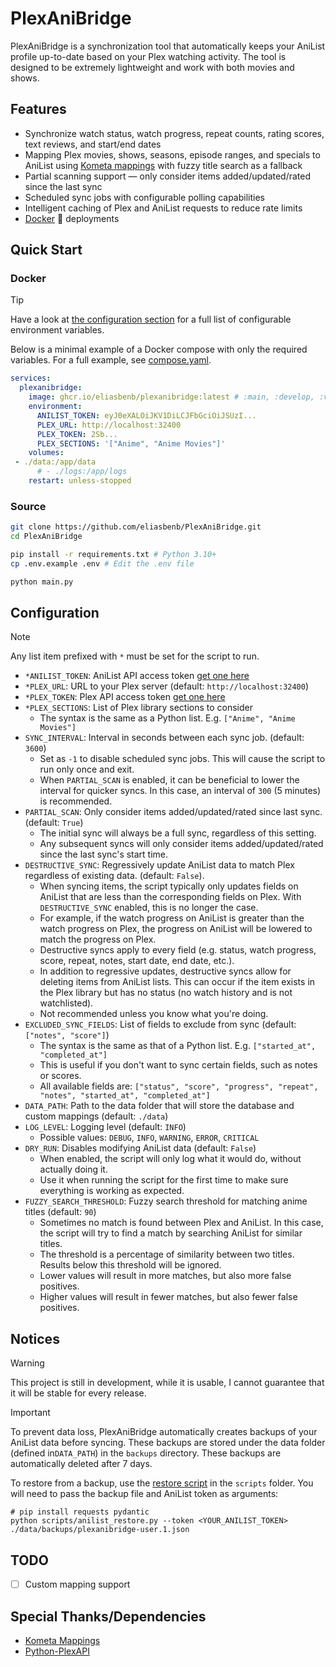 # PlexAniBridge

PlexAniBridge is a synchronization tool that automatically keeps your AniList profile up-to-date based on your Plex watching activity. The tool is designed to be extremely lightweight and work with both movies and shows.

## Features

- Synchronize watch status, watch progress, repeat counts, rating scores, text reviews, and start/end dates
- Mapping Plex movies, shows, seasons, episode ranges, and specials to AniList using [Kometa mappings](https://github.com/Kometa-Team/Anime-IDs) with fuzzy title search as a fallback
- Partial scanning support — only consider items added/updated/rated since the last sync
- Scheduled sync jobs with configurable polling capabilities
- Intelligent caching of Plex and AniList requests to reduce rate limits
- [Docker](#docker) 🐳 deployments

## Quick Start

### Docker

> [!TIP]
> Have a look at [the configuration section](#Configuration) for a full list of configurable environment variables.
>
> Below is a minimal example of a Docker compose with only the required variables. For a full example, see [compose.yaml](./compose.yaml).

```yaml
services:
  plexanibridge:
    image: ghcr.io/eliasbenb/plexanibridge:latest # :main, :develop, :v0.1.0, etc.
    environment:
      ANILIST_TOKEN: eyJ0eXALOiJKV1DiLCJFbGciOiJSUzI...
      PLEX_URL: http://localhost:32400
      PLEX_TOKEN: 2Sb...
      PLEX_SECTIONS: '["Anime", "Anime Movies"]'
    volumes:
 - ./data:/app/data
      # - ./logs:/app/logs
    restart: unless-stopped
```

### Source

```bash
git clone https://github.com/eliasbenb/PlexAniBridge.git
cd PlexAniBridge

pip install -r requirements.txt # Python 3.10+
cp .env.example .env # Edit the .env file

python main.py
```

## Configuration

> [!NOTE]
> Any list item prefixed with `*` must be set for the script to run.

- `*ANILIST_TOKEN`: AniList API access token [get one here](https://anilist.co/login?apiVersion=v2&client_id=23079&response_type=token)
- `*PLEX_URL`: URL to your Plex server (default: `http://localhost:32400`)
- `*PLEX_TOKEN`: Plex API access token [get one here](https://support.plex.tv/articles/204059436-finding-an-authentication-token-x-plex-token/)
- `*PLEX_SECTIONS`: List of Plex library sections to consider
  - The syntax is the same as a Python list. E.g. `["Anime", "Anime Movies"]`
- `SYNC_INTERVAL`: Interval in seconds between each sync job. (default: `3600`)
  - Set as `-1` to disable scheduled sync jobs. This will cause the script to run only once and exit.
  - When `PARTIAL_SCAN` is enabled, it can be beneficial to lower the interval for quicker syncs. In this case, an interval of `300` (5 minutes) is recommended.
- `PARTIAL_SCAN`: Only consider items added/updated/rated since last sync. (default: `True`)
  - The initial sync will always be a full sync, regardless of this setting.
  - Any subsequent syncs will only consider items added/updated/rated since the last sync's start time.
- `DESTRUCTIVE_SYNC`: Regressively update AniList data to match Plex regardless of existing data. (default: `False`).
  - When syncing items, the script typically only updates fields on AniList that are less than the corresponding fields on Plex. With `DESTRUCTIVE_SYNC` enabled, this is no longer the case.
  - For example, if the watch progress on AniList is greater than the watch progress on Plex, the progress on AniList will be lowered to match the progress on Plex.
  - Destructive syncs apply to every field (e.g. status, watch progress, score, repeat, notes, start date, end date, etc.).
  - In addition to regressive updates, destructive syncs allow for deleting items from AniList lists. This can occur if the item exists in the Plex library but has no status (no watch history and is not watchlisted).
  - Not recommended unless you know what you're doing.
- `EXCLUDED_SYNC_FIELDS`: List of fields to exclude from sync (default: `["notes", "score"]`)
  - The syntax is the same as that of a Python list. E.g. `["started_at", "completed_at"]`
  - This is useful if you don't want to sync certain fields, such as notes or scores.
  - All available fields are: `["status", "score", "progress", "repeat", "notes", "started_at", "completed_at"]`
- `DATA_PATH`: Path to the data folder that will store the database and custom mappings (default: `./data`)
- `LOG_LEVEL`: Logging level (default: `INFO`)
  - Possible values: `DEBUG`, `INFO`, `WARNING`, `ERROR`, `CRITICAL`
- `DRY_RUN`: Disables modifying AniList data (default: `False`)
  - When enabled, the script will only log what it would do, without actually doing it.
  - Use it when running the script for the first time to make sure everything is working as expected.
- `FUZZY_SEARCH_THRESHOLD`: Fuzzy search threshold for matching anime titles (default: `90`)
  - Sometimes no match is found between Plex and AniList. In this case, the script will try to find a match by searching AniList for similar titles.
  - The threshold is a percentage of similarity between two titles. Results below this threshold will be ignored.
  - Lower values will result in more matches, but also more false positives.
  - Higher values will result in fewer matches, but also fewer false positives.

## Notices

> [!WARNING]
> This project is still in development, while it is usable, I cannot guarantee that it will be stable for every release.

> [!IMPORTANT]
> To prevent data loss, PlexAniBridge automatically creates backups of your AniList data before syncing. These backups are stored under the data folder (defined in`DATA_PATH`) in the `backups` directory. These backups are automatically deleted after 7 days.
>
> To restore from a backup, use the [restore script](./scripts/anilist_restore.py) in the `scripts` folder. You will need to pass the backup file and AniList token as arguments:
> 
> ```shell
> # pip install requests pydantic
> python scripts/anilist_restore.py --token <YOUR_ANILIST_TOKEN> ./data/backups/plexanibridge-user.1.json
> ```

## TODO

- [ ] Custom mapping support

## Special Thanks/Dependencies

- [Kometa Mappings](https://github.com/Kometa-Team/Anime-IDs)
- [Python-PlexAPI](https://github.com/pkkid/python-plexapi)
